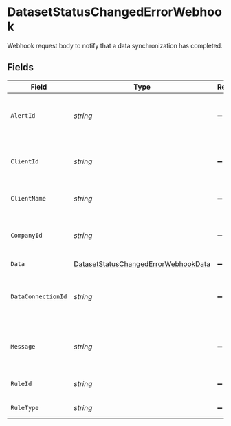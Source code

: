 # DatasetStatusChangedErrorWebhook

Webhook request body to notify that a data synchronization has completed.


## Fields

| Field                                                                                               | Type                                                                                                | Required                                                                                            | Description                                                                                         | Example                                                                                             |
| --------------------------------------------------------------------------------------------------- | --------------------------------------------------------------------------------------------------- | --------------------------------------------------------------------------------------------------- | --------------------------------------------------------------------------------------------------- | --------------------------------------------------------------------------------------------------- |
| `AlertId`                                                                                           | *string*                                                                                            | :heavy_minus_sign:                                                                                  | Unique identifier of the webhook event.                                                             |                                                                                                     |
| `ClientId`                                                                                          | *string*                                                                                            | :heavy_minus_sign:                                                                                  | Unique identifier for your client in Codat.                                                         |                                                                                                     |
| `ClientName`                                                                                        | *string*                                                                                            | :heavy_minus_sign:                                                                                  | Name of your client in Codat.                                                                       |                                                                                                     |
| `CompanyId`                                                                                         | *string*                                                                                            | :heavy_minus_sign:                                                                                  | Unique identifier for your SMB in Codat.                                                            | 8a210b68-6988-11ed-a1eb-0242ac120002                                                                |
| `Data`                                                                                              | [DatasetStatusChangedErrorWebhookData](../../Models/Shared/DatasetStatusChangedErrorWebhookData.md) | :heavy_minus_sign:                                                                                  | N/A                                                                                                 |                                                                                                     |
| `DataConnectionId`                                                                                  | *string*                                                                                            | :heavy_minus_sign:                                                                                  | Unique identifier for a company's data connection.                                                  | 2e9d2c44-f675-40ba-8049-353bfcb5e171                                                                |
| `Message`                                                                                           | *string*                                                                                            | :heavy_minus_sign:                                                                                  | A human readable message about the webhook.                                                         |                                                                                                     |
| `RuleId`                                                                                            | *string*                                                                                            | :heavy_minus_sign:                                                                                  | Unique identifier for the rule.                                                                     |                                                                                                     |
| `RuleType`                                                                                          | *string*                                                                                            | :heavy_minus_sign:                                                                                  | The type of rule.                                                                                   |                                                                                                     |